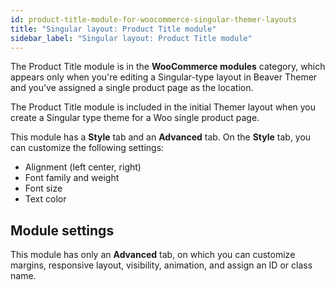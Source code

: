 ```yaml
---
id: product-title-module-for-woocommerce-singular-themer-layouts
title: "Singular layout: Product Title module"
sidebar_label: "Singular layout: Product Title module"
---
```


The Product Title module is in the **WooCommerce modules** category, which appears only when you're editing a Singular-type layout in Beaver Themer and you've assigned a single product page as the location.

The Product Title module is included in the initial Themer layout when you create a Singular type theme for a Woo single product page.

This module has a **Style** tab and an **Advanced** tab. On the **Style** tab, you can customize the following settings:

  * Alignment (left center, right)
  * Font family and weight
  * Font size
  * Text color

## Module settings

This module has only an **Advanced** tab, on which you can customize margins, responsive layout, visibility, animation, and assign an ID or class name.
